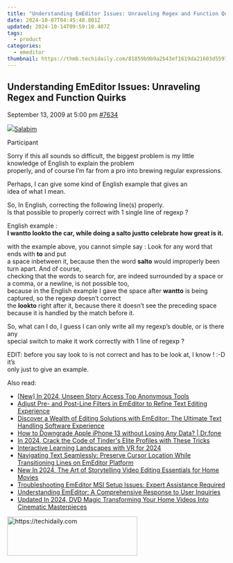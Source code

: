 ```yaml
---
title: "Understanding EmEditor Issues: Unraveling Regex and Function Quirks"
date: 2024-10-07T04:45:48.801Z
updated: 2024-10-14T09:59:10.407Z
tags:
  - product
categories:
  - emeditor
thumbnail: https://thmb.techidaily.com/81859b9b9a2b43ef1619da21603d5597234e71b31f77131cb07f68ca56de27b2.jpg
---
```


## Understanding EmEditor Issues: Unraveling Regex and Function Quirks

September 13, 2009 at 5:00 pm [#7634](https://tools.techidaily.com/emeditor/products/) 

[![](https://secure.gravatar.com/avatar/7a9c33fc00b4d07481597552ff8a5701?s=80&d=identicon&r=g)Salabim](https://www.emeditor.com/forums/users/Salabim/ "View Salabim's profile")

Participant

Sorry if this all sounds so difficult, the biggest problem is my little knowledge of English to explain the problem  
 properly, and of course I’m far from a pro into brewing regular expressions.

 Perhaps, I can give some kind of English example that gives an  
 idea of what I mean.

 So, In English, correcting the following line(s) properly.  
 Is that possible to properly correct with 1 single line of regexp ?

English example :  
**I wantto lookto the car, while doing a salto justto celebrate how great is it.**

 with the example above, you cannot simple say : Look for any word that ends with **to** and put  
 a space inbetween it, because then the word **salto** would improperly been turn apart. And of course,  
 checking that the words to search for, are indeed surrounded by a space or a comma, or a newline, is not possible too,  
 because in the English example I gave the space after **wantto** is being captured, so the regexp doesn’t correct  
 the **lookto** right after it, because there it doesn’t see the preceding space  
 because it is handled by the match before it.

 So, what can I do, I guess I can only write all my regexp’s double, or is there any  
 special switch to make it work correctly with 1 line of regexp ?

 EDIT: before you say look to is not correct and has to be look at, I know ! :-D it’s  
 only just to give an example.

<ins class="adsbygoogle"
     style="display:block"
     data-ad-format="autorelaxed"
     data-ad-client="ca-pub-7571918770474297"
     data-ad-slot="1223367746"></ins>

<ins class="adsbygoogle"
     style="display:block"
     data-ad-client="ca-pub-7571918770474297"
     data-ad-slot="8358498916"
     data-ad-format="auto"
     data-full-width-responsive="true"></ins>

<span class="atpl-alsoreadstyle">Also read:</span>
<div><ul>
<li><a href="https://instagram-videos.techidaily.com/new-in-2024-unseen-story-access-top-anonymous-tools/"><u>[New] In 2024, Unseen Story Access Top Anonymous Tools</u></a></li>
<li><a href="https://win-extraordinary.techidaily.com/adjust-pre-and-post-line-filters-in-emeditor-to-refine-text-editing-experience/"><u>Adjust Pre- and Post-Line Filters in EmEditor to Refine Text Editing Experience</u></a></li>
<li><a href="https://win-extraordinary.techidaily.com/discover-a-wealth-of-editing-solutions-with-emeditor-the-ultimate-text-handling-software-experience/"><u>Discover a Wealth of Editing Solutions with EmEditor: The Ultimate Text Handling Software Experience</u></a></li>
<li><a href="https://techidaily.com/how-to-downgrade-apple-iphone-13-without-losing-any-data-drfone-by-drfone-ios-system-repair-ios-system-repair/"><u>How to Downgrade Apple iPhone 13 without Losing Any Data? | Dr.fone</u></a></li>
<li><a href="https://article-files.techidaily.com/in-2024-crack-the-code-of-tinders-elite-profiles-with-these-tricks/"><u>In 2024, Crack the Code of Tinder's Elite Profiles with These Tricks</u></a></li>
<li><a href="https://fox-links.techidaily.com/interactive-learning-landscapes-with-vr-for-2024/"><u>Interactive Learning Landscapes with VR for 2024</u></a></li>
<li><a href="https://win-extraordinary.techidaily.com/navigating-text-seamlessly-preserve-cursor-location-while-transitioning-lines-on-emeditor-platform/"><u>Navigating Text Seamlessly: Preserve Cursor Location While Transitioning Lines on EmEditor Platform</u></a></li>
<li><a href="https://ai-video-tools.techidaily.com/new-in-2024-the-art-of-storytelling-video-editing-essentials-for-home-movies/"><u>New In 2024, The Art of Storytelling Video Editing Essentials for Home Movies</u></a></li>
<li><a href="https://win-extraordinary.techidaily.com/troubleshooting-emeditor-msi-setup-issues-expert-assistance-required/"><u>Troubleshooting EmEditor MSI Setup Issues: Expert Assistance Required</u></a></li>
<li><a href="https://win-extraordinary.techidaily.com/understanding-emeditor-a-comprehensive-response-to-user-inquiries/"><u>Understanding EmEditor: A Comprehensive Response to User Inquiries</u></a></li>
<li><a href="https://smart-video-editing.techidaily.com/updated-in-2024-dvd-magic-transforming-your-home-videos-into-cinematic-masterpieces/"><u>Updated In 2024, DVD Magic Transforming Your Home Videos Into Cinematic Masterpieces</u></a></li>
</ul></div>

<!-- affiliate ads begin -->
<a href="https://aligracehair.sjv.io/c/5597632/1896505/19272" target="_top" id="1896505">
  <img src="//a.impactradius-go.com/display-ad/19272-1896505" border="0" alt="https://techidaily.com" width="300" height="90"/>
</a>
<img height="0" width="0" src="https://aligracehair.sjv.io/i/5597632/1896505/19272" style="position:absolute;visibility:hidden;" border="0" />
<!-- affiliate ads end -->

